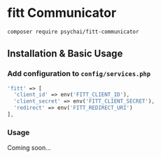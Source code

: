 # fitt Communicator

```bash
composer require psychai/fitt-communicator
```

## Installation & Basic Usage

### Add configuration to `config/services.php`

```php
'fitt' => [    
  'client_id' => env('FITT_CLIENT_ID'),  
  'client_secret' => env('FITT_CLIENT_SECRET'),  
  'redirect' => env('FITT_REDIRECT_URI') 
],
```

### Usage

Coming soon...